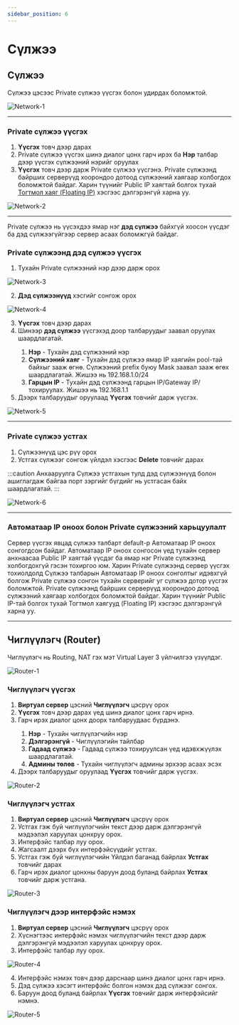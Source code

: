 ```yaml
---
sidebar_position: 6
---
```


# Сүлжээ

## Сүлжээ

Сүлжээ цэсээс Private сүлжээ үүсгэх болон удирдах боломжтой.

  ![Network-1](./img/network/Network-1.png)

<hr></hr>

### Private сүлжээ үүсгэх

<ol>
    <li><b>Үүсгэх</b> товч дээр дарах</li>
    <li>Private сүлжээ үүсгэх шинэ диалог цонх гарч ирэх ба <b>Нэр</b> талбар дээр үүсгэх сүлжээний нэрийг оруулах</li>
    <li><b>Үүсгэх</b> товч дээр дарж Private сүлжээ үүсгэнэ. Private сүлжээнд байрших серверүүд хоорондоо дотоод сүлжээний хаягаар холбогдох боломжтой байдаг. Харин түүнийг Public IP хаягтай болгох тухай <a href='./floating'>Тогтмол хаяг (Floating IP)</a> хэсгээс дэлгэрэнгүй харна уу.</li>
</ol>

  ![Network-2](./img/network/Network-2.png)

<hr></hr>

Private сүлжээ нь үүсэхдээ ямар нэг <b>дэд сүлжээ</b> байхгүй хоосон үүсдэг ба дэд сүлжээгүйгээр сервер асаах боломжгүй байдаг.

### Private сүлжээнд дэд сүлжээ үүсгэх

<ol>
    <li>Тухайн Private сүлжээний нэр дээр дарж орох</li>
</ol>

  ![Network-3](./img/network/Network-3.png)

<ol start='2'>
    <li><b>Дэд сүлжээнүүд</b> хэсгийг сонгож орох</li>
</ol>

  ![Network-4](./img/network/Network-4.png)

<ol start='3'>
    <li><b>Үүсгэх</b> товч дээр дарах</li>
    <li>Шинээр <b>дэд сүлжээ</b> үүсгэхэд доор талбаруудыг заавал оруулах шаардлагатай.</li>
    <ol>
        <li><b>Нэр</b> - Тухайн дэд сүлжээний нэр</li>
        <li><b>Сүлжээний хаяг</b> - Тухайн дэд сүлжээ ямар IP хаягийн pool-тай байхыг зааж өгнө. Сүлжээний prefix буюу Mask заавал зааж өгөх шаардлагатай. Жишээ нь 192.168.1.0/24</li>
        <li><b>Гарцын IP</b> - Тухайн дэд сүлжээнд гарцын IP/Gateway IP/ тохируулах. Жишээ нь 192.168.1.1</li>
    </ol>
    <li>Дээрх талбаруудыг оруулаад <b>Үүсгэх</b> товчийг дарж үүсгэх.</li>
</ol>

  ![Network-5](./img/network/Network-5.png)

<hr></hr>

### Private сүлжээ устгах

<ol>
    <li>Сүлжээнүүд цэс рүү орох</li>
    <li>Устгах сүлжээг сонгож үйлдэл хэсгээс <b>Delete</b> товчийг дарах</li>
</ol>

:::caution Анхааруулга
Сүлжээ устгахын тулд дэд сүлжээнүүд болон ашиглагдаж байгаа порт зэргийг бүгдийг нь устгасан байх шаардлагатай.
:::

  ![Network-6](./img/network/Network-6.png)

<hr></hr>

### Автоматаар IP оноох болон Private сүлжээний харьцуулалт

Сервер үүсгэх явцад сүлжээ талбарт default-р Автоматаар IP оноох сонгогдсон байдаг. Автоматаар IP оноох сонгосон үед тухайн сервер анхнаасаа Public IP хаягтай үүсдэг ба ямар нэг Private сүлжээнд холбогдохгүй гэсэн тохиргоо юм. Харин Private сүлжээнд сервер үүсгэх тохиолдолд Сүлжээ талбарын Автоматаар IP оноох сонголтыг идэвхгүй болгож Private сүлжээ сонгон тухайн серверийг уг сүлжээ дотор үүсгэх боломжтой. Private сүлжээнд байрших серверүүд хоорондоо дотоод сүлжээний хаягаар холбогдох боломжтой байдаг. Харин түүнийг Public IP-тай болгох тухай Тогтмол хаягууд (Floating IP) хэсгээс дэлгэрэнгүй харна уу.

<hr></hr>

## Чиглүүлэгч (Router)

Чиглүүлэгч нь Routing, NAT гэх мэт Virtual Layer 3 үйлчилгээ үзүүлдэг.

  ![Router-1](./img/network/Router-1.png)

### Чиглүүлэгч үүсгэх

<ol>
    <li><b>Виртуал сервер</b> цэсний <b>Чиглүүлэгч</b> цэсрүү орох</li>
    <li><b>Үүсгэх</b> товч дээр дарах үед шинэ диалог цонх гарч ирнэ.</li>
    <li>Гарч ирэх диалог цонх доорх талбаруудаас бүрдэнэ.</li>
    <ol>
        <li><b>Нэр</b> - Тухайн чиглүүлэгчийн нэр</li>
        <li><b>Дэлгэрэнгүй</b> - Чиглүүлэгийн тайлбар</li>
        <li><b>Гадаад сүлжээ</b> - Гадаад сүлжээ тохируулсан үед идэвхжүүлэх шаардлагатай.</li>
        <li><b>Админы төлөв</b> - Тухайн чиглүүлэгч админы эрхээр асаах эсэх</li>
    </ol>
    <li>Дээрх талбаруудыг оруулаад <b>Үүсгэх</b> товчийг дарж үүсгэх.</li>
</ol>

  ![Router-2](./img/network/Router-2.png)

### Чиглүүлэгч устгах

<ol>
    <li><b>Виртуал сервер</b> цэсний <b>Чиглүүлэгч</b> цэсрүү орох</li>
    <li>Устгах гэж буй чиглүүлэгчийн текст дээр дарж дэлгэрэнгүй мэдээлэл харуулах цонхруу орох.</li>
    <li>Интерфэйс талбар луу орох.</li>
    <li>Жагсаалт дээрх бүх интерфэйсүүдийг устгах.</li>
    <li>Устгах гэж буй чиглүүлэгчийн Үйлдэл баганад байрлах <b>Устгах</b> товчийг дарах</li>
    <li>Гарч ирэх диалог цонхны баруун доод буланд байрлах <b>Устгах</b> товчийг дарж устгана.</li>
</ol>

  ![Router-3](./img/network/Router-3.png)

### Чиглүүлэгч дээр интерфэйс нэмэх

<ol>
    <li><b>Виртуал сервер</b> цэсний <b>Чиглүүлэгч</b> цэсрүү орох</li>
    <li>Хүснэгтээс интерфэйс нэмэх чиглүүлэгчийн текст дээр дарж дэлгэрэнгүй мэдээлэл харуулах цонхруу орох.</li>
    <li>Интерфэйс талбар луу орох.</li>
</ol>

  ![Router-4](./img/network/Router-4.png)

<ol start='4'>
    <li>Интерфэйс нэмэх товч дээр дарснаар шинэ диалог цонх гарч ирнэ.</li>
    <li>Дэд сүлжээ хэсэгт интерфэйс болгон нэмэх дэд сүлжээг сонгох.</li>
    <li>Баруун доод буланд байрлах <b>Үүсгэх</b> товчийг дарж интерфэйсийг нэмнэ.</li>
</ol>

  ![Router-5](./img/network/Router-5.png)